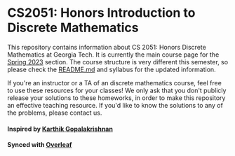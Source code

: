 # CS2051: Honors Introduction to Discrete Mathematics

This repository contains information about CS 2051: Honors Discrete Mathematics at Georgia Tech. It is currently the main course page for the [Spring 2023](sp23/) section. The course structure is very different this semester, so please check the [README.md](sp23/README.md) and syllabus for the updated information.

If you're an instructor or a TA of an discrete mathematics course, feel free to use these resources for your classes! We only ask that you don't publicly release your solutions to these homeworks, in order to make this repository an effective teaching resource. If you'd like to know the solutions to any of the problems, please contact us.

#### Inspired by [Karthik Gopalakrishnan](https://github.com/g-karthik/CS3511_AlgorithmsHonors)

#### Synced with [Overleaf](https://overleaf.com/)


